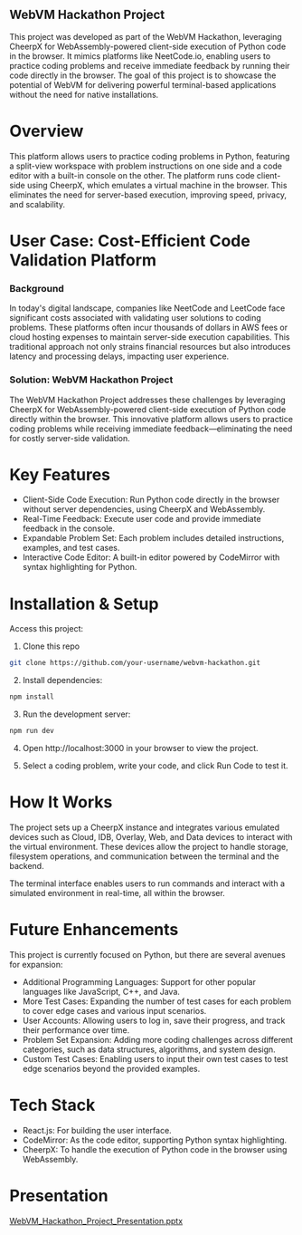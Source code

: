 
## WebVM Hackathon Project

This project was developed as part of the WebVM Hackathon, leveraging CheerpX for WebAssembly-powered client-side execution of Python code in the browser. It mimics platforms like NeetCode.io, enabling users to practice coding problems and receive immediate feedback by running their code directly in the browser. The goal of this project is to showcase the potential of WebVM for delivering powerful terminal-based applications without the need for native installations.

# Overview

This platform allows users to practice coding problems in Python, featuring a split-view workspace with problem instructions on one side and a code editor with a built-in console on the other. The platform runs code client-side using CheerpX, which emulates a virtual machine in the browser. This eliminates the need for server-based execution, improving speed, privacy, and scalability.

# User Case: Cost-Efficient Code Validation Platform
### Background
In today's digital landscape, companies like NeetCode and LeetCode face significant costs associated with validating user solutions to coding problems. These platforms often incur thousands of dollars in AWS fees or cloud hosting expenses to maintain server-side execution capabilities. This traditional approach not only strains financial resources but also introduces latency and processing delays, impacting user experience.

### Solution: WebVM Hackathon Project
The WebVM Hackathon Project addresses these challenges by leveraging CheerpX for WebAssembly-powered client-side execution of Python code directly within the browser. This innovative platform allows users to practice coding problems while receiving immediate feedback—eliminating the need for costly server-side validation.

# Key Features

- Client-Side Code Execution: Run Python code directly in the browser without server dependencies, using CheerpX and WebAssembly.
- Real-Time Feedback: Execute user code and provide immediate feedback in the console.
- Expandable Problem Set: Each problem includes detailed instructions, examples, and test cases.
- Interactive Code Editor: A built-in editor powered by CodeMirror with syntax highlighting for Python.


# Installation & Setup
Access this project:
1. Clone this repo
```bash
git clone https://github.com/your-username/webvm-hackathon.git
```

2. Install dependencies:
```bash
npm install
```
3. Run the development server:
```bash
npm run dev
```
4. Open http://localhost:3000 in your browser to view the project.

5. Select a coding problem, write your code, and click Run Code to test it.

# How It Works
The project sets up a CheerpX instance and integrates various emulated devices such as Cloud, IDB, Overlay, Web, and Data devices to interact with the virtual environment. These devices allow the project to handle storage, filesystem operations, and communication between the terminal and the backend.

The terminal interface enables users to run commands and interact with a simulated environment in real-time, all within the browser.


# Future Enhancements
This project is currently focused on Python, but there are several avenues for expansion:

- Additional Programming Languages: Support for other popular languages like JavaScript, C++, and Java.
- More Test Cases: Expanding the number of test cases for each problem to cover edge cases and various input scenarios.
- User Accounts: Allowing users to log in, save their progress, and track their performance over time.
- Problem Set Expansion: Adding more coding challenges across different categories, such as data structures, algorithms, and system design.
- Custom Test Cases: Enabling users to input their own test cases to test edge scenarios beyond the provided examples.


# Tech Stack
- React.js: For building the user interface.
- CodeMirror: As the code editor, supporting Python syntax highlighting.
- CheerpX: To handle the execution of Python code in the browser using WebAssembly.

# Presentation 
[WebVM_Hackathon_Project_Presentation.pptx](https://github.com/user-attachments/files/17356850/WebVM_Hackathon_Project_Presentation.pptx)

